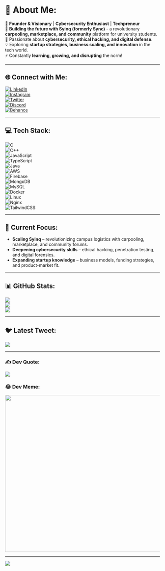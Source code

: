 # 💫 About Me:

🚀 **Founder & Visionary** | **Cybersecurity Enthusiast** | **Techpreneur**  
🎯 **Building the future with Syinq (formerly Sync)** - a revolutionary **carpooling, marketplace, and community** platform for university students.  
🔐 Passionate about **cybersecurity, ethical hacking, and digital defense**.  
💡 Exploring **startup strategies, business scaling, and innovation** in the tech world.  
⚡ Constantly **learning, growing, and disrupting** the norm!  

---

## 🌐 Connect with Me:
[![LinkedIn](https://img.shields.io/badge/LinkedIn-%230077B5.svg?logo=linkedin&logoColor=white)](https://linkedin.com/in/raunak-shukla-598a811a7)  
[![Instagram](https://img.shields.io/badge/Instagram-%23E4405F.svg?logo=Instagram&logoColor=white)](https://instagram.com/__Astatine.__)  
[![Twitter](https://img.shields.io/badge/Twitter-%231DA1F2.svg?logo=Twitter&logoColor=white)](https://twitter.com/RaunakS10097663)  
[![Discord](https://img.shields.io/badge/Discord-%237289DA.svg?logo=discord&logoColor=white)](https://discord.gg/743071979049058354)  
[![Behance](https://img.shields.io/badge/Behance-1769ff?logo=behance&logoColor=white)](https://www.behance.net/raunakshukla2)  

---

## 💻 Tech Stack:

![C](https://img.shields.io/badge/c-%2300599C.svg?style=for-the-badge&logo=c&logoColor=white)  
![C++](https://img.shields.io/badge/c++-%2300599C.svg?style=for-the-badge&logo=c%2B%2B&logoColor=white)  
![JavaScript](https://img.shields.io/badge/javascript-%23323330.svg?style=for-the-badge&logo=javascript&logoColor=%23F7DF1E)  
![TypeScript](https://img.shields.io/badge/typescript-%23007ACC.svg?style=for-the-badge&logo=typescript&logoColor=white)  
![Java](https://img.shields.io/badge/java-%23ED8B00.svg?style=for-the-badge&logo=java&logoColor=white)  
![AWS](https://img.shields.io/badge/AWS-%23FF9900.svg?style=for-the-badge&logo=amazon-aws&logoColor=white)  
![Firebase](https://img.shields.io/badge/firebase-%23039BE5.svg?style=for-the-badge&logo=firebase)  
![MongoDB](https://img.shields.io/badge/MongoDB-%234ea94b.svg?style=for-the-badge&logo=mongodb&logoColor=white)  
![MySQL](https://img.shields.io/badge/mysql-%2300f.svg?style=for-the-badge&logo=mysql&logoColor=white)  
![Docker](https://img.shields.io/badge/docker-%230db7ed.svg?style=for-the-badge&logo=docker&logoColor=white)  
![Linux](https://img.shields.io/badge/Linux-FCC624?style=for-the-badge&logo=linux&logoColor=black)  
![Nginx](https://img.shields.io/badge/nginx-%23009639.svg?style=for-the-badge&logo=nginx&logoColor=white)  
![TailwindCSS](https://img.shields.io/badge/tailwindcss-%2338B2AC.svg?style=for-the-badge&logo=tailwind-css&logoColor=white)  

---

## 🚀 Current Focus:
- **Scaling Syinq** – revolutionizing campus logistics with carpooling, marketplace, and community forums.  
- **Deepening cybersecurity skills** – ethical hacking, penetration testing, and digital forensics.  
- **Expanding startup knowledge** – business models, funding strategies, and product-market fit.  

---

## 📊 GitHub Stats:
![](https://github-readme-stats.vercel.app/api?username=astatiners&theme=tokyonight&hide_border=false&include_all_commits=true&count_private=true)  
![](https://github-readme-streak-stats.herokuapp.com/?user=astatiners&theme=tokyonight&hide_border=false)  
![](https://github-readme-stats.vercel.app/api/top-langs/?username=astatiners&theme=tokyonight&hide_border=false&include_all_commits=true&count_private=true&layout=compact)  

---

## 🐦 Latest Tweet:
[![](https://gtce.itsvg.in/api?username=RaunakS10097663)](https://github.com/VishwaGauravIn/github-twitter-card-embed)  

---

### ✍️ Dev Quote:
![](https://quotes-github-readme.vercel.app/api?type=horizontal&theme=radical)  

### 😂 Dev Meme:
<img src="https://rm.up.railway.app/" width="512px"/>  

---

![](https://visitcount.itsvg.in/api?id=astatiners&icon=0&color=0)  

<!-- Proudly created with GPRM ( https://gprm.itsvg.in ) -->

